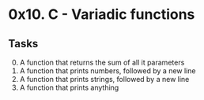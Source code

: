 # 0x10. C - Variadic functions
## Tasks

0. A function that returns the sum of all it parameters
1. A function that prints numbers, followed by a new line
2. A function that prints strings, followed by a new line
3. A function that prints anything

